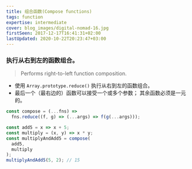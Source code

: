 ```yaml
---
title: 组合函数(Compose functions)
tags: function
expertise: intermediate
cover: blog_images/digital-nomad-16.jpg
firstSeen: 2017-12-17T16:41:31+02:00
lastUpdated: 2020-10-22T20:23:47+03:00
---
```


### 执行从右到左的函数组合。
> Performs right-to-left function composition.

- 使用 `Array.prototype.reduce()` 执行从右到左的函数组合。
- 最后一个（最右边的）函数可以接受一个或多个参数； 其余函数必须是一元的。

```js
const compose = (...fns) =>
  fns.reduce((f, g) => (...args) => f(g(...args)));
```

```js
const add5 = x => x + 5;
const multiply = (x, y) => x * y;
const multiplyAndAdd5 = compose(
  add5,
  multiply
);
multiplyAndAdd5(5, 2); // 15
```
